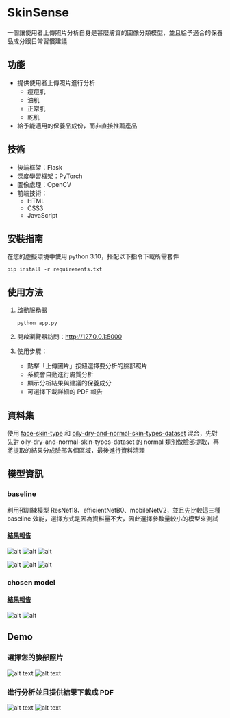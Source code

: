 # SkinSense

一個讓使用者上傳照片分析自身是甚麼膚質的圖像分類模型，並且給予適合的保養品成分跟日常習慣建議

## 功能

- 提供使用者上傳照片進行分析
    - 痘痘肌
    - 油肌
    - 正常肌
    - 乾肌
- 給予能適用的保養品成份，而非直接推薦產品

## 技術

- 後端框架：Flask
- 深度學習框架：PyTorch
- 圖像處理：OpenCV
- 前端技術：
    - HTML
    - CSS3
    - JavaScript

## 安裝指南

在您的虛擬環境中使用 python 3.10，搭配以下指令下載所需套件
```python=
pip install -r requirements.txt
```

## 使用方法

1. 啟動服務器
    ```python=
    python app.py
    ```

2. 開啟瀏覽器訪問：http://127.0.0.1:5000

3. 使用步驟：
    - 點擊「上傳圖片」按鈕選擇要分析的臉部照片
    - 系統會自動進行膚質分析
    - 顯示分析結果與建議的保養成分
    - 可選擇下載詳細的 PDF 報告

## 資料集

使用 [face-skin-type](https://www.kaggle.com/datasets/muttaqin1113/face-skin-type) 和 [oily-dry-and-normal-skin-types-dataset](https://www.kaggle.com/datasets/shakyadissanayake/oily-dry-and-normal-skin-types-dataset) 混合，先對 先對 oily-dry-and-normal-skin-types-dataset 的 normal 類別做臉部提取，再將提取的結果分成臉部各個區域，最後進行資料清理

## 模型資訊
### baseline

利用預訓練模型 ResNet18、efficientNetB0、mobileNetV2，並且先比較這三種 baseline 效能，選擇方式是因為資料量不大，因此選擇參數量較小的模型來測試

#### [結果報告](/data_and_model/current_best/classification_report.txt)

![alt](/data_and_model/baseline_model_comparision/analysis/training_curves_efficientnet.png)
![alt](/data_and_model/baseline_model_comparision/analysis/training_curves_mobilenet.png)
![alt](/data_and_model/baseline_model_comparision/analysis/training_curves_resnet18.png)

![alt](/data_and_model/baseline_model_comparision/analysis/confusion_matrix_efficientnet.png)
![alt](/data_and_model/baseline_model_comparision/analysis/confusion_matrix_mobilenet.png)
![alt](/data_and_model/baseline_model_comparision/analysis/confusion_matrix_resnet18.png)

### chosen model
#### [結果報告](/data_and_model/current_best/classification_report.txt)
![alt](/data_and_model/current_best/training_curves_mob.png)
![alt](/data_and_model/current_best/confusion_matrix_mob.png)

## Demo
### 選擇您的臉部照片

![alt text](/demo_pics/image.png)
![alt text](/demo_pics/image-1.png)

### 進行分析並且提供結果下載成 PDF

![alt text](/demo_pics/image-3.png)
![alt text](/demo_pics/image-4.png)

